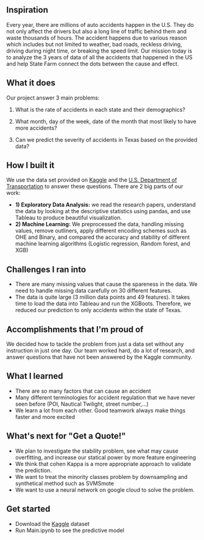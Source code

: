 ## Inspiration
Every year, there are millions of auto accidents happen in the U.S. They do not only affect the drivers but also a long line of traffic behind them and waste thousands of hours. The accident happens due to various reason which includes but not limited to weather, bad roads, reckless driving, driving during night time, or breaking the speed limit. Our mission today is to analyze the 3 years of data of all the accidents that happened in the US and help State Farm connect the dots between the cause and effect.

## What it does
Our project answer 3 main problems:
1) What is the rate of accidents in each state and their demographics?

2) What month, day of the week, date of the month that most likely to have more accidents?

3) Can we predict the severity of accidents in Texas based on the provided data?

## How I built it
We use the data set provided on [Kaggle](https://www.kaggle.com/sobhanmoosavi/us-accidents) and the [U.S. Department of Transportation](https://www.fhwa.dot.gov/policyinformation/statistics/2018/dl22.cfm) to answer these questions. There are 2 big parts of our work:
* **1) Exploratory Data Analysis:** we read the research papers, understand the data by looking at the descriptive statistics using pandas, and use Tableau to produce beautiful visualization. 
* **2) Machine Learning:** We preprocessed the data, handling missing values, remove outliners, apply different encoding schemes such as OHE and Binary, and compared the accuracy and stability of different machine learning algorithms  (Logistic regression, Random forest, and XGB)

## Challenges I ran into
* There are many missing values that cause the spareness in the data. We need to handle missing data carefully on 30 different features.
* The data is quite large (3 million data points and 49 features). It takes time to load the data into Tableau and run the XGBoots. Therefore, we reduced our prediction to only accidents within the state of Texas.

## Accomplishments that I'm proud of
We decided how to tackle the problem from just a data set without any instruction in just one day. Our team worked hard, do a lot of research, and answer questions that have not been answered by the Kaggle community. 

## What I learned
* There are so many factors that can cause an accident
* Many different terminologies for accident regulation that we have never seen before (POI, Nautical Twilight, street number,...)
* We learn a lot from each other. Good teamwork always make things faster and more excited

## What's next for "Get a Quote!"
* We plan to investigate the stability problem, see what may cause overfitting, and increase our statical power by more feature engineering
* We think that cohen Kappa is a more appropriate approach to validate the prediction.
* We want to treat the minority classes problem by downsampling and synthetical method such as SVMSmote
* We want to use a neural network on google cloud to solve the problem.

## Get started
* Download the [Kaggle](https://www.kaggle.com/sobhanmoosavi/us-accidents) dataset
* Run Main.ipynb to see the predictive model
